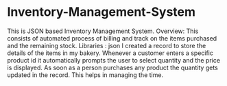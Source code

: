 # Inventory-Management-System
This is JSON based Inventory Management System.
Overview: This consists of automated process of billing and track on the items purchased and the remaining stock.
 Libraries : json
I created a record to store the details of the items in my bakery. Whenever a customer enters a specific product id it automatically prompts the user to select quantity and the price is displayed.
As soon as a person purchases any product the quantity gets updated in the record.
This helps in managing the time. 
